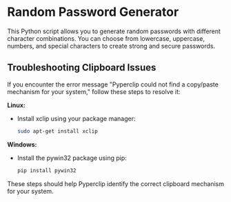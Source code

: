 # Random Password Generator

This Python script allows you to generate random passwords with different character combinations. You can choose from lowercase, uppercase, numbers, and special characters to create strong and secure passwords.

## Troubleshooting Clipboard Issues

If you encounter the error message "Pyperclip could not find a copy/paste mechanism for your system," follow these steps to resolve it:

**Linux:**

 - Install xclip using your package manager:

    ```bash
    sudo apt-get install xclip
    ```

**Windows:**

  - Install the pywin32 package using pip:

    ```bash
    pip install pywin32
    ```

These steps should help Pyperclip identify the correct clipboard mechanism for your system.
